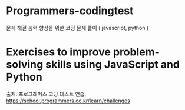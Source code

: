 # Programmers-codingtest

문제 해결 능력 향상을 위한 코딩 문제 풀이 ( javascript, python )

# Exercises to improve problem-solving skills using JavaScript and Python

출처: 프로그래머스 코딩 테스트 연습, https://school.programmers.co.kr/learn/challenges
